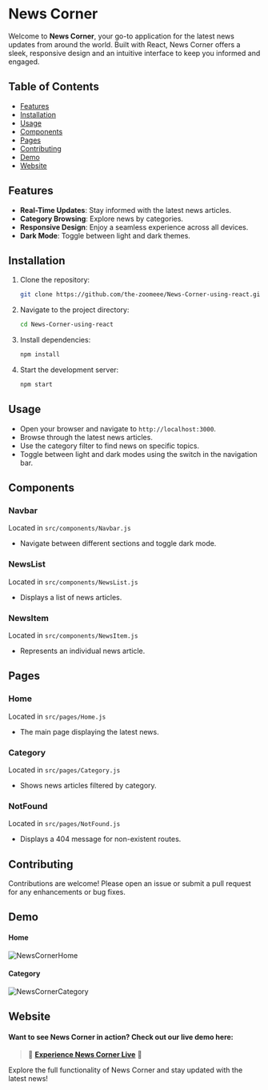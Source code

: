 # News Corner

Welcome to **News Corner**, your go-to application for the latest news updates from around the world. Built with React, News Corner offers a sleek, responsive design and an intuitive interface to keep you informed and engaged.

## Table of Contents
- [Features](#features)
- [Installation](#installation)
- [Usage](#usage)
- [Components](#components)
- [Pages](#pages)
- [Contributing](#contributing)
- [Demo](#demo)
- [Website](#website)

## Features
- **Real-Time Updates**: Stay informed with the latest news articles.
- **Category Browsing**: Explore news by categories.
- **Responsive Design**: Enjoy a seamless experience across all devices.
- **Dark Mode**: Toggle between light and dark themes.

## Installation

1. Clone the repository:
    ```sh
    git clone https://github.com/the-zoomeee/News-Corner-using-react.git
    ```

2. Navigate to the project directory:
    ```sh
    cd News-Corner-using-react
    ```

3. Install dependencies:
    ```sh
    npm install
    ```

4. Start the development server:
    ```sh
    npm start
    ```

## Usage
- Open your browser and navigate to `http://localhost:3000`.
- Browse through the latest news articles.
- Use the category filter to find news on specific topics.
- Toggle between light and dark modes using the switch in the navigation bar.

## Components

### Navbar
Located in `src/components/Navbar.js`
- Navigate between different sections and toggle dark mode.

### NewsList
Located in `src/components/NewsList.js`
- Displays a list of news articles.

### NewsItem
Located in `src/components/NewsItem.js`
- Represents an individual news article.

## Pages

### Home
Located in `src/pages/Home.js`
- The main page displaying the latest news.

### Category
Located in `src/pages/Category.js`
- Shows news articles filtered by category.

### NotFound
Located in `src/pages/NotFound.js`
- Displays a 404 message for non-existent routes.

## Contributing
Contributions are welcome! Please open an issue or submit a pull request for any enhancements or bug fixes.

## Demo
#### Home
![NewsCornerHome](https://your-image-link.com/home.jpg)

#### Category
![NewsCornerCategory](https://your-image-link.com/category.jpg)

## Website
#### Want to see News Corner in action? Check out our live demo here:

> 🚀 **[Experience News Corner Live](https://your-live-demo-link.com)** 🚀

Explore the full functionality of News Corner and stay updated with the latest news!
